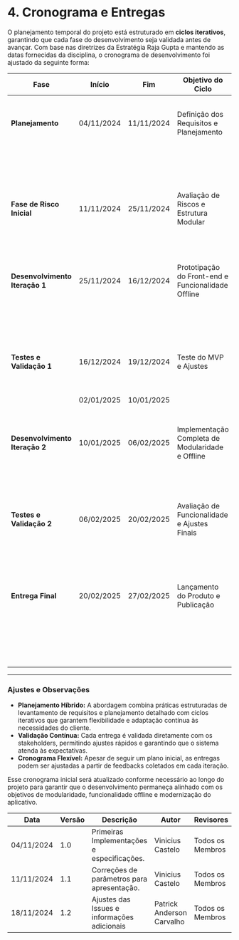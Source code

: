 # 4. Cronograma e Entregas

O planejamento temporal do projeto está estruturado em **ciclos iterativos**, garantindo que cada fase do desenvolvimento seja validada antes de avançar. Com base nas diretrizes da Estratégia Raja Gupta e mantendo as datas fornecidas da disciplina, o cronograma de desenvolvimento foi ajustado da seguinte forma:

| **Fase**                      | **Início**   | **Fim**      | **Objetivo do Ciclo**                                   | **Entregas Previstas**                                                            | **Validação com os Stakeholders**                                              |
|--------------------------------|--------------|--------------|--------------------------------------------------------|-----------------------------------------------------------------------------------|--------------------------------------------------------------------------------|
| **Planejamento**               | 04/11/2024   | 11/11/2024   | Definição dos Requisitos e Planejamento                | 1. Plano de Desenvolvimento inicial                                               | Revisão do plano de desenvolvimento e requisitos iniciais com o cliente.       |
|                                |              |              |                                                        | 2. Levantamento e documentação dos requisitos principais.                         |                                                                                 |
| **Fase de Risco Inicial**      | 11/11/2024   | 25/11/2024   | Avaliação de Riscos e Estrutura Modular                | 1. Análise de Riscos.                                                             | Feedback sobre a estratégia de mitigação de riscos.                            |
|                                |              |              |                                                        | 2. Definição da Estrutura Modular.                                                |                                                                                 |
| **Desenvolvimento Iteração 1** | 25/11/2024   | 16/12/2024   | Prototipação do Front-end e Funcionalidade Offline     | 1. Protótipo do Front-end atualizado.                                             | Validação do protótipo e funcionalidades iniciais com os stakeholders.         |
|                                |              |              |                                                        | 2. Implementação inicial do modo offline.                                         |                                                                                 |
| **Testes e Validação 1**       | 16/12/2024   | 19/12/2024   | Teste do MVP e Ajustes                                 | 1. Feedback do MVP inicial.                                                       | Validação de usabilidade e aceitação inicial do MVP.                           |
|                                | 02/01/2025   | 10/01/2025   |                                                        | 2. Ajustes baseados nos feedbacks coletados.                                      |                                                                                 |
| **Desenvolvimento Iteração 2** | 10/01/2025   | 06/02/2025   | Implementação Completa de Modularidade e Offline       | 1. Implementação das funcionalidades completas.                                   | Revisão completa de funcionalidades e modularidade com o cliente.              |
|                                |              |              |                                                        | 2. Módulos expandidos e testados.                                                 |                                                                                 |
| **Testes e Validação 2**       | 06/02/2025   | 20/02/2025   | Avaliação de Funcionalidade e Ajustes Finais           | 1. Feedback sobre integração de módulos.                                          | Homologação final e checagem de qualidade do software.                         |
|                                |              |              |                                                        | 2. Ajustes finais e validação de segurança.                                       |                                                                                 |
| **Entrega Final**              | 20/02/2025   | 27/02/2025   | Lançamento do Produto e Publicação                    | 1. Lançamento oficial do sistema atualizado em domínio público.                   | Aprovação do cliente e feedbacks pós-lançamento.                               |
|                                |              |              |                                                        | 2. Documentação completa e manual do usuário.                                     |                                                                                 |

---

### Ajustes e Observações

- **Planejamento Híbrido:** A abordagem combina práticas estruturadas de levantamento de requisitos e planejamento detalhado com ciclos iterativos que garantem flexibilidade e adaptação contínua às necessidades do cliente.
- **Validação Contínua:** Cada entrega é validada diretamente com os stakeholders, permitindo ajustes rápidos e garantindo que o sistema atenda às expectativas.
- **Cronograma Flexível:** Apesar de seguir um plano inicial, as entregas podem ser ajustadas a partir de feedbacks coletados em cada iteração.

Esse cronograma inicial será atualizado conforme necessário ao longo do projeto para garantir que o desenvolvimento permaneça alinhado com os objetivos de modularidade, funcionalidade offline e modernização do aplicativo.


| **Data**       | **Versão** | **Descrição**                                | **Autor**                    | **Revisores**               |
|-----------------|------------|----------------------------------------------|------------------------------|-----------------------------|
| 04/11/2024     | 1.0        | Primeiras Implementações e especificações.   | Vinicius Castelo             | Todos os Membros            |
| 11/11/2024     | 1.1        | Correções de parâmetros para apresentação.   | Vinicius Castelo             | Todos os Membros            |
| 18/11/2024     | 1.2        | Ajustes das Issues e informações adicionais  | Patrick Anderson Carvalho    | Todos os Membros            |
